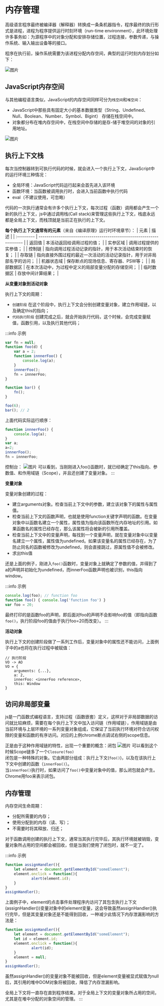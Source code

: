 # 内存管理

高级语言程序最终被编译器（解释器）转换成一条条机器指令，程序最终的执行形式是进程，进程为程序提供运行时刻环境（run-time environment），此环境处理许多事务如：为源程序中的对象分配和安排存储位置，过程连接，参数传递，与操作系统、输入输出设备等的接口。

程序在执行前，操作系统需要为该进程分配内存空间，典型的运行时刻内存划分如下：

![图片](./images/GC_1-1_1.png)


## JavaScript内存空间

与其他编程语言类似，JavaScript的内存空间同样可分为`栈空间`和`堆空间`：
- JavaScript中那些具有固定大小的基本数据类型（String、Undefined、Null、Boolean、Number、Symbol、Bigint） 存储在栈空间中。
- 对象都分布在堆内存空间中，在栈空间中存储的是存-储于堆空间的对象的引用地址。

![图片](./images/GC_1-1_2.png)

## 执行上下文栈
每次当控制器转到可执行代码的时候，就会进入一个执行上下文，JavaScript中的运行环境三种情况：
- 全局环境：JavaScript代码运行起来会首先进入该环境
- 函数环境：当函数被调用执行时，会进入当前函数中执行代码
- eval（不建议使用，可忽略）

代码的一次执行通常会有许多个执行上下文，每次过程（函数）调用都会产生一个新的执行上下文，js中通过调用栈(Call stack)来管理这些执行上下文，栈底永远都是全局上下文，而栈顶就是当前正在执行的上下文。

**每个执行上下文通常有的元素**（来自《编译原理》运行时环境章节）：
| 元素       | 描述                                                                   |
| :--------- | ---------------------------------------------------------------------- |
| 返回值     | 本活动返回给调用过程的值；                                             |
| 实参区域   | 调用过程提供的实参值；                                                 |
| 控制链     | 指向调用过程活动记录的指针，用于本次活动结束时的恢复；                 |
| 存取链     | 指向直接外围过程的最近一次活动的活动记录指针，用于对非局部名字的访问； |
| 机器状态域 | 保存断点的现场信息、寄存器、PSW等；                                    |
| 局部数据区 | 在本次活动中，为过程中定义的局部变量分配的存储空间；                   |
| 临时数据区 | 存放中间计算结果；                                                     |


**从变量对象到活动对象**

执行上下文的周期：
- `创建阶段` 在这个阶段中，执行上下文会分别创建变量对象，建立作用域链，以及确定this的指向；
- `代码执行阶段` 创建完成之后，就会开始执行代码，这个时候，会完成变量赋值，函数引用，以及执行其他代码；

:::info 示例
```javascript
var fn = null;
function foo(d) {
    var a = 2;
    function innnerFoo() {
        console.log(a);
    }
    innnerFoo();
    fn = innnerFoo;
}

function bar() {
    fn();
}

foo(6);
bar(); // 2
```
上面代码实际运行顺序：
```javascript
function innnerFoo() {
    console.log(a);
}
var a;
a=2;
innnerFoo();
fn = innnerFoo;
```
控制台：
![图片](./images/GC_1-1_3.png)
可以看到，当刚刚进入foo()函数时，就已经确定了this指向、参数值、和作用域链（Scope），并且还创建了变量对象。
:::


**变量对象**

变量对象创建的过程：

- 建立arguments对象。检查当前上下文中的参数，建立该对象下的属性与属性值。
- 检查当前上下文的函数声明，也就是使用function关键字声明的函数。在变量对象中以函数名建立一个属性，属性值为指向该函数所在内存地址的引用。如果函数名的属性已经存在，那么该属性将会被新的引用所覆盖。
- 检查当前上下文中的变量声明，每找到一个变量声明，就在变量对象中以变量名建立一个属性，属性值为undefined。如果该变量名的属性已经存在，为了防止同名的函数被修改为undefined，则会直接跳过，原属性值不会被修改。
- 求出this值

还是上面的例子，刚进入`foo()`函数时，变量对象上就确定了参数的值，并得到了a的声明并初始化为undefined，而innerFoo函数声明也被识别，this指向window。

:::info 示例
```javascript
console.log(foo); // function foo
function foo() { console.log('function foo') }
var foo = 20;
```
最终打印的是函数foo的声明，即后面对foo的声明不会影响foo的值（即指向函数`foo()`，执行阶段foo的值由于执行foo=20而改变）。
:::

**活动对象**

执行上下文的创建阶段做了一系列工作后，变量对象中的属性还不能访问，上面例子中的a也将在执行过程中被赋值：
```
// 执行阶段
VO -> AO
VO = {
    arguments: {...},
    a: 2,
    innerFoo: <innerFoo reference>,
    this: Window
}
```

## 访问非局部变量
js是一门函数式编程语言，支持过程（函数嵌套）定义，这样对于非局部数据的访问就比较麻烦，需要在每个执行上下文中加入访问链（作用域链），作用域链是由当前环境与上层环境的一系列变量对象组成，它保证了当前执行环境对符合访问权限的变量和函数的有序访问。对应的上例chrome断点调试右侧的scope信息。

正是由于这种作用域链的特性，出现一个重要的概念：闭包
![图片](./images/GC_1-1_3.png)
可以看到这个时候Scope链多了一个`Closure(foo)` <br/>
闭包是一种特殊的对象。它由两部分组成：执行上下文(`foo()`)，以及在该执行上下文中创建的函数（`innerFoo()`）。<br/>
当`innerFoo()`执行时，如果访问了`foo()`中变量对象中的值，那么闭包就会产生。Chrome用foo来表示闭包。<br/>

## 内存管理

内存空间生命周期：

- 分配所需要的内存；
- 使用分配到的内存（读、写）；
- 不需要时将其释放、归还；

对于函数调用创建的执行上下文，通常当其执行完毕后，其执行环境就被销毁，变量对象所占用的空间都会被回收，但是当我们使用了闭包时，就不一定了。

:::info 示例
```javascript
function assignHandler(){
    let element = document.getElementById("someElement");
    element.onclick = function(){
            alert(element.id);
    }
}
assignHandler();
```
上面例子中，element的点击事件处理程序内访问了其包含执行上下文(assignHandler())变量对象中的element变量，这会导致虽然assignHandler()执行完毕，但是其变量对象还是不能得到回收，一种减少此情况下内存泄漏影响的方法是：
```javascript
function assignHandler(){
    let element = document.getElementById("someElement");
    let id = element.id;
    element.onclick = function(){
            alert(id);
    }
    element = null;
}
assignHandler();
```
虽然assignHandler()的变量对象不能被回收，但是element变量被显式赋值为null后，其引用的堆中DOM对象将被回收，降低了内存泄漏影响。

全局上下文将一直存在直到程序结束。对于全局上下文的变量对象所占用的空间，尤其是在堆中分配的对象空间的管理。
:::